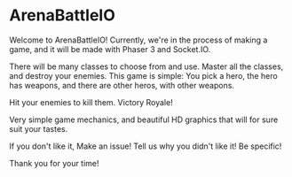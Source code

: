 # ArenaBattleIO
Welcome to ArenaBattleIO!
Currently, we're in the process of making a game, and it will be made with Phaser 3 and Socket.IO.

There will be many classes to choose from and use. Master all the classes, and destroy your enemies.
This game is simple: You pick a hero, the hero has weapons, and there are other heros, with other weapons.

Hit your enemies to kill them.
Victory Royale!

Very simple game mechanics, and beautiful HD graphics that will for sure suit your tastes.

If you don't like it, Make an issue! Tell us why you didn't like it! Be specific!

Thank you for your time!
